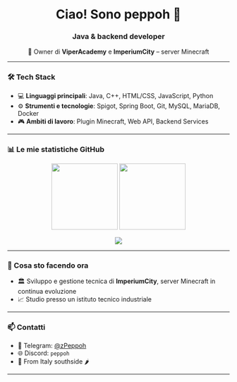 <h1 align="center">Ciao! Sono peppoh 👋</h1>
<h3 align="center">Java & backend developer</h3>

<p align="center">
  🚀 Owner di <b>ViperAcademy</b> e <b>ImperiumCity</b> – server Minecraft
</p>

---

### 🛠️ Tech Stack

- 💻 **Linguaggi principali**: Java, C++, HTML/CSS, JavaScript, Python  
- ⚙️ **Strumenti e tecnologie**: Spigot, Spring Boot, Git, MySQL, MariaDB, Docker  
- 🎮 **Ambiti di lavoro**: Plugin Minecraft, Web API, Backend Services  

---

### 📊 Le mie statistiche GitHub

<p align="center">
  <img height="150em" src="https://github-readme-stats.vercel.app/api?username=zPeppoh&theme=tokyonight&show_icons=true&count_private=true&hide_border=true&include_all_commits=true" />
  <img height="150em" src="https://github-readme-stats.vercel.app/api/top-langs/?username=zPeppoh&theme=tokyonight&layout=compact&hide_border=true&langs_count=6" />
</p>

<p align="center">
  <img src="https://github-readme-streak-stats.herokuapp.com?user=zPeppoh&theme=tokyonight&hide_border=true" />
</p>

---

### 🧠 Cosa sto facendo ora

- 🏛️ Sviluppo e gestione tecnica di **ImperiumCity**, server Minecraft in continua evoluzione  
- 📈 Studio presso un istituto tecnico industriale  

---

### 📫 Contatti

- 💼 Telegram: [@zPeppoh](https://t.me/zPeppoh)  
- 🌐 Discord: `peppoh`  
- 📍 From Italy southside 🌶️  

---
